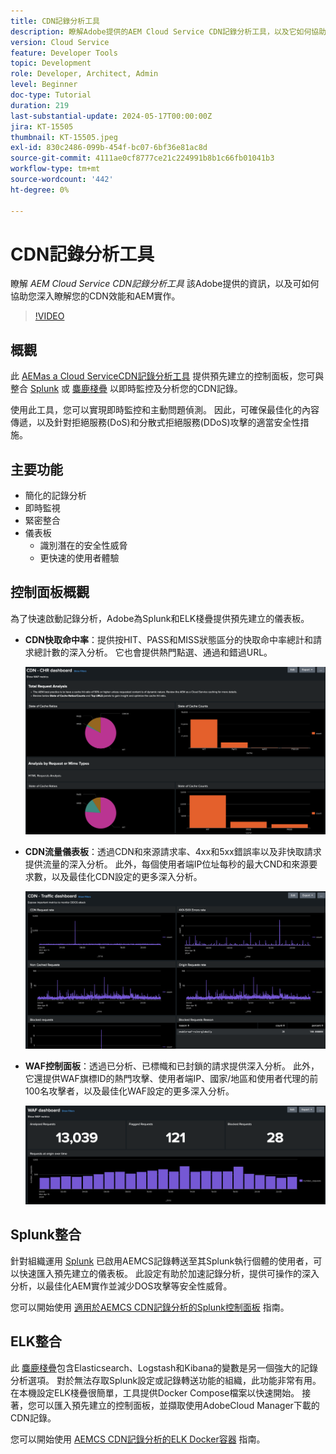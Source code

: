 ```yaml
---
title: CDN記錄分析工具
description: 瞭解Adobe提供的AEM Cloud Service CDN記錄分析工具，以及它如何協助您深入瞭解您的CDN效能和AEM實作。
version: Cloud Service
feature: Developer Tools
topic: Development
role: Developer, Architect, Admin
level: Beginner
doc-type: Tutorial
duration: 219
last-substantial-update: 2024-05-17T00:00:00Z
jira: KT-15505
thumbnail: KT-15505.jpeg
exl-id: 830c2486-099b-454f-bc07-6bf36e81ac8d
source-git-commit: 4111ae0cf8777ce21c224991b8b1c66fb01041b3
workflow-type: tm+mt
source-wordcount: '442'
ht-degree: 0%

---
```


# CDN記錄分析工具

瞭解 _AEM Cloud Service CDN記錄分析工具_ 該Adobe提供的資訊，以及可如何協助您深入瞭解您的CDN效能和AEM實作。
 
>[!VIDEO](https://video.tv.adobe.com/v/3429177?quality=12&learn=on)

## 概觀

此 [AEMas a Cloud ServiceCDN記錄分析工具](https://github.com/adobe/AEMCS-CDN-Log-Analysis-Tooling) 提供預先建立的控制面板，您可與整合 [Splunk](https://www.splunk.com/en_us/products/observability-cloud.html) 或 [麋鹿棧疊](https://www.elastic.co/elastic-stack) 以即時監控及分析您的CDN記錄。

使用此工具，您可以實現即時監控和主動問題偵測。 因此，可確保最佳化的內容傳遞，以及針對拒絕服務(DoS)和分散式拒絕服務(DDoS)攻擊的適當安全性措施。

## 主要功能

- 簡化的記錄分析
- 即時監視
- 緊密整合
- 儀表板
   - 識別潛在的安全性威脅
   - 更快速的使用者體驗

## 控制面板概觀

為了快速啟動記錄分析，Adobe為Splunk和ELK棧疊提供預先建立的儀表板。

- **CDN快取命中率**：提供按HIT、PASS和MISS狀態區分的快取命中率總計和請求總計數的深入分析。 它也會提供熱門點選、通過和錯過URL。

  ![CDN快取命中率](assets/CHR-dashboard.png)

- **CDN流量儀表板**：透過CDN和來源請求率、4xx和5xx錯誤率以及非快取請求提供流量的深入分析。 此外，每個使用者端IP位址每秒的最大CND和來源要求數，以及最佳化CDN設定的更多深入分析。

  ![CDN流量儀表板](assets/Traffic-dashboard.png)

- **WAF控制面板**：透過已分析、已標幟和已封鎖的請求提供深入分析。 此外，它還提供WAF旗標ID的熱門攻擊、使用者端IP、國家/地區和使用者代理的前100名攻擊者，以及最佳化WAF設定的更多深入分析。

  ![WAF控制面板](assets/WAF-Dashboard.png)

## Splunk整合

針對組織運用 [Splunk](https://www.splunk.com/en_us/products/observability-cloud.html) 已啟用AEMCS記錄轉送至其Splunk執行個體的使用者，可以快速匯入預先建立的儀表板。 此設定有助於加速記錄分析，提供可操作的深入分析，以最佳化AEM實作並減少DOS攻擊等安全性威脅。

您可以開始使用 [適用於AEMCS CDN記錄分析的Splunk控制面板](https://github.com/adobe/AEMCS-CDN-Log-Analysis-Tooling/blob/main/Splunk/README.md#splunk-dashboards-for-aemcs-cdn-log-analysis) 指南。


## ELK整合

此 [麋鹿棧疊](https://www.elastic.co/elastic-stack)包含Elasticsearch、Logstash和Kibana的變數是另一個強大的記錄分析選項。 對於無法存取Splunk設定或記錄轉送功能的組織，此功能非常有用。 在本機設定ELK棧疊很簡單，工具提供Docker Compose檔案以快速開始。 接著，您可以匯入預先建立的控制面板，並擷取使用AdobeCloud Manager下載的CDN記錄。

您可以開始使用 [AEMCS CDN記錄分析的ELK Docker容器](https://github.com/adobe/AEMCS-CDN-Log-Analysis-Tooling/blob/main/ELK/README.md#elk-docker-container-for-aemcs-cdn-log-analysis) 指南。
